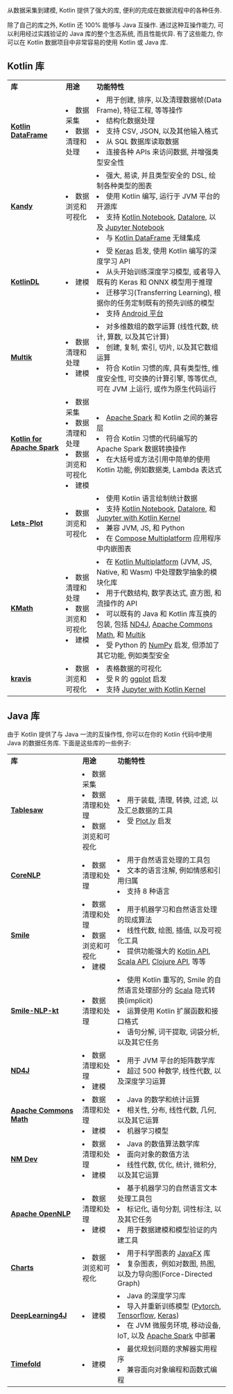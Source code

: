 [//]: # (title: 用于数据分析的 Kotlin 和 Java 库)

从数据采集到建模, Kotlin 提供了强大的库, 便利的完成在数据流程中的各种任务.

除了自己的库之外, Kotlin 还 100% 能够与 Java 互操作.
通过这种互操作能力, 可以利用经过实践验证的 Java 库的整个生态系统, 而且性能优异.
有了这些能力, 你可以在 Kotlin 数据项目中非常容易的使用 Kotlin 或 Java 库.

## Kotlin 库

<table>
  <tr>
    <td><strong>库</strong></td>
    <td><strong>用途</strong></td>
    <td><strong>功能特性</strong></td>
  </tr>
  <tr>
    <td>
      <a href="https://github.com/Kotlin/dataframe"><strong>Kotlin DataFrame</strong></a>
    </td>
    <td>
      <list>
        <li>数据采集</li>
        <li>数据清理和处理</li>
      </list>
    </td>
    <td>
      <list>
        <li>用于创建, 排序, 以及清理数据帧(Data Frame), 特征工程, 等等操作</li>
        <li>结构化数据处理</li>
        <li>支持 CSV, JSON, 以及其他输入格式</li>
        <li>从 SQL 数据库读取数据</li>
        <li>连接各种 APIs 来访问数据, 并增强类型安全性</li>
      </list>
    </td>
  </tr>
  <tr>
    <td>
      <a href="https://kotlin.github.io/kandy/welcome.html"><strong>Kandy</strong></a>
    </td>
    <td>
      <list>
        <li>数据浏览和可视化</li>
      </list>
    </td>
    <td>
      <list>
        <li>强大, 易读, 并且类型安全的 DSL, 绘制各种类型的图表</li>
        <li>使用 Kotlin 编写, 运行于 JVM 平台的开源库</li>
        <li>支持 <a href="https://kotlin.github.io/kandy/kandy-in-kotlin-notebook.html">Kotlin Notebook</a>, <a href="https://kotlin.github.io/kandy/kandy-in-datalore.html">Datalore</a>, 以及 <a href="https://kotlin.github.io/kandy/kandy-in-jupyter-notebook.html">Jupyter Notebook</a></li>
        <li>与 <a href="https://kotlin.github.io/dataframe/overview.html">Kotlin DataFrame</a> 无缝集成</li>
      </list>
    </td>
  </tr>
  <tr>
    <td>
      <a href="https://github.com/jetbrains/kotlindl"><strong>KotlinDL</strong></a>
    </td>
    <td>
      <list>
        <li>建模</li>
      </list>
    </td>
    <td>
      <list>
        <li>受 <a href="https://keras.io/">Keras</a> 启发, 使用 Kotlin 编写的深度学习 API</li>
        <li>从头开始训练深度学习模型, 或者导入既有的 Keras 和 ONNX 模型用于推理</li>
        <li>迁移学习(Transferring Learning), 根据你的任务定制既有的预先训练的模型</li>
        <li>支持 <a href="https://developer.android.com/about">Android 平台</a></li>
      </list>
    </td>
  </tr>
  <tr>
    <td>
      <a href="https://github.com/Kotlin/multik"><strong>Multik</strong></a>
    </td>
    <td>
      <list>
        <li>数据清理和处理</li>
        <li>建模</li>
      </list>
    </td>
    <td>
      <list>
        <li>对多维数组的数学运算 (线性代数, 统计, 算数, 以及其它计算)</li>
        <li>创建, 复制, 索引, 切片, 以及其它数组运算</li>
        <li>符合 Kotlin 习惯的库, 具有类型性, 维度安全性, 可交换的计算引擎, 等等优点, 可在 JVM 上运行, 或作为原生代码运行</li>
      </list>
    </td>
  </tr>
  <tr>
    <td>
      <a href="https://github.com/JetBrains/kotlin-spark-api"><strong>Kotlin for Apache Spark</strong></a>
    </td>
    <td>
      <list>
        <li>数据采集</li>
        <li>数据清理和处理</li>
        <li>数据浏览和可视化</li>
        <li>建模</li>
      </list>
    </td>
    <td>
      <list>
        <li><a href="https://spark.apache.org/">Apache Spark</a> 和 Kotlin 之间的兼容层</li>
        <li>符合 Kotlin 习惯的代码编写的 Apache Spark 数据转换操作</li>
        <li>在大括号或方法引用中简单的使用 Kotlin 功能, 例如数据类, Lambda 表达式</li>
      </list>
    </td>
  </tr>
  <tr>
    <td>
      <a href="https://github.com/JetBrains/lets-plot"><strong>Lets-Plot</strong></a>
    </td>
    <td>
      <list>
        <li>数据浏览和可视化</li>
      </list>
    </td>
    <td>
      <list>
        <li>使用 Kotlin 语言绘制统计数据</li>
        <li>支持 <a href="https://plugins.jetbrains.com/plugin/16340-kotlin-notebook">Kotlin Notebook</a>, <a href="https://datalore.jetbrains.com/">Datalore</a>, 和 <a href="https://github.com/Kotlin/kotlin-jupyter#readme">Jupyter with Kotlin Kernel</a></li>
        <li>兼容 JVM, JS, 和 Python</li>
        <li>在 <a href="https://www.jetbrains.com/lp/compose-multiplatform/">Compose Multiplatform</a> 应用程序中内嵌图表</li>
      </list>
    </td>
  </tr>
  <tr>
    <td>
      <a href="https://github.com/mipt-npm/kmath"><strong>KMath</strong></a>
    </td>
    <td>
      <list>
        <li>数据清理和处理</li>
        <li>数据浏览和可视化</li>
        <li>建模</li>
      </list>
    </td>
    <td>
      <list>
        <li>在 <a href="https://www.jetbrains.com/kotlin-multiplatform/">Kotlin Multiplatform</a> (JVM, JS, Native, 和 Wasm) 中处理数学抽象的模块化库</li>
        <li>用于代数结构, 数学表达式, 直方图, 和流操作的 API</li>
        <li>可以既有的 Java 和 Kotlin 库互换的包装, 包括 <a href="https://github.com/eclipse/deeplearning4j/tree/master/nd4j">ND4J</a>, <a href="https://commons.apache.org/proper/commons-math/">Apache Commons Math</a>, 和 <a href="https://github.com/Kotlin/multik">Multik</a></li>
        <li>受 Python 的 <a href="https://numpy.org/">NumPy</a> 启发, 但添加了其它功能, 例如类型安全</li>
      </list>
    </td>
  </tr>
  <tr>
    <td>
      <a href="https://github.com/holgerbrandl/kravis"><strong>kravis</strong></a>
    </td>
    <td>
      <list>
        <li>数据浏览和可视化</li>
      </list>
    </td>
    <td>
      <list>
        <li>表格数据的可视化</li>
        <li>受 R 的 <a href="https://ggplot2.tidyverse.org/">ggplot</a> 启发</li>
        <li>支持 <a href="https://github.com/Kotlin/kotlin-jupyter#readme">Jupyter with Kotlin Kernel</a></li>
      </list>
    </td>
  </tr>
</table>

## Java 库

由于 Kotlin 提供了与 Java 一流的互操作性, 你可以在你的 Kotlin 代码中使用 Java 的数据任务库.
下面是这些库的一些例子:

<table>
  <tr>
    <td><strong>库</strong></td>
    <td><strong>用途</strong></td>
    <td><strong>功能特性</strong></td>
  </tr>
  <tr>
    <td>
      <a href="https://github.com/jtablesaw/tablesaw"><strong>Tablesaw</strong></a>
    </td>
    <td>
      <list>
        <li>数据采集</li>
        <li>数据清理和处理</li>
        <li>数据浏览和可视化</li>
      </list>
    </td>
    <td>
      <list>
        <li>用于装载, 清理, 转换, 过滤, 以及汇总数据的工具</li>
        <li>受 <a href="https://plotly.com/">Plot.ly</a> 启发</li>
      </list>
    </td>
  </tr>
  <tr>
    <td>
      <a href="https://stanfordnlp.github.io/CoreNLP/"><strong>CoreNLP</strong></a>
    </td>
    <td>
      <list>
        <li>数据清理和处理</li>
      </list>
    </td>
    <td>
      <list>
        <li>用于自然语言处理的工具包</li>
        <li>文本的语言注解, 例如情感和引用归属</li>
        <li>支持 8 种语言</li>
      </list>
    </td>
  </tr>
  <tr>
    <td>
      <a href="https://github.com/haifengl/smile"><strong>Smile</strong></a>
    </td>
    <td>
      <list>
        <li>数据清理和处理</li>
        <li>数据浏览和可视化</li>
        <li>建模</li>
      </list>
    </td>
    <td>
      <list>
        <li>用于机器学习和自然语言处理的现成算法</li>
        <li>线性代数, 绘图, 插值, 以及可视化工具</li>
        <li>提供功能强大的 <a href="https://github.com/haifengl/smile/tree/master/kotlin">Kotlin API</a>, <a href="https://github.com/haifengl/smile/tree/master/scala">Scala API</a>, <a href="https://github.com/haifengl/smile/tree/master/clojure">Clojure API</a>, 等等</li>
      </list>
    </td>
  </tr>
  <tr>
    <td>
      <a href="https://github.com/londogard/smile-nlp-kt"><strong>Smile-NLP-kt</strong></a>
    </td>
    <td>
      <list>
        <li>数据清理和处理</li>
      </list>
    </td>
    <td>
      <list>
        <li>使用 Kotlin 重写的, Smile 的自然语言处理部分的 <a href="https://www.scala-lang.org/api/current/">Scala</a> 隐式转换(implicit) </li>
        <li>运算使用 Kotlin 扩展函数和接口格式</li>
        <li>语句分解, 词干提取, 词袋分析, 以及其它任务</li>
      </list>
    </td>
  </tr>
  <tr>
    <td>
      <a href="https://github.com/eclipse/deeplearning4j/tree/master/nd4j"><strong>ND4J</strong></a>
    </td>
    <td>
      <list>
        <li>数据清理和处理</li>
        <li>建模</li>
      </list>
    </td>
    <td>
      <list>
        <li>用于 JVM 平台的矩阵数学库</li>
        <li>超过 500 种数学, 线性代数, 以及深度学习运算</li>
      </list>
    </td>
  </tr>
  <tr>
    <td>
      <a href="https://commons.apache.org/proper/commons-math/"><strong>Apache Commons Math</strong></a>
    </td>
    <td>
      <list>
        <li>数据清理和处理</li>
        <li>建模</li>
      </list>
    </td>
    <td>
      <list>
        <li>Java 的数学和统计运算</li>
        <li>相关性, 分布, 线性代数, 几何, 以及其它运算</li>
        <li>机器学习模型</li>
      </list>
    </td>
  </tr>
  <tr>
    <td>
      <a href="https://nm.dev/"><strong>NM Dev</strong></a>
    </td>
    <td>
      <list>
        <li>数据清理和处理</li>
        <li>建模</li>
      </list>
    </td>
    <td>
      <list>
        <li>Java 的数值算法数学库</li>
        <li>面向对象的数值方法</li>
        <li>线性代数, 优化, 统计, 微积分, 以及其它运算</li>
      </list>
    </td>
  </tr>
  <tr>
    <td>
      <a href="https://opennlp.apache.org/"><strong>Apache OpenNLP</strong></a>
    </td>
    <td>
      <list>
        <li>数据清理和处理</li>
        <li>建模</li>
      </list>
    </td>
    <td>
      <list>
        <li>基于机器学习的自然语言文本处理工具包</li>
        <li>标记化, 语句分割, 词性标注, 以及其它任务</li>
        <li>用于数据建模和模型验证的内建工具</li>
      </list>
    </td>
  </tr>
  <tr>
    <td>
      <a href="https://github.com/HanSolo/charts"><strong>Charts</strong></a>
    </td>
    <td>
      <list>
        <li>数据浏览和可视化</li>
      </list>
    </td>
    <td>
      <list>
        <li>用于科学图表的 <a href="https://openjfx.io/">JavaFX</a> 库</li>
        <li>复杂图表，例如对数图, 热图, 以及力导向图(Force-Directed Graph)</li>
      </list>
    </td>
  </tr>
  <tr>
    <td>
      <a href="https://deeplearning4j.konduit.ai"><strong>DeepLearning4J</strong></a>
    </td>
    <td>
      <list>
        <li>建模</li>
      </list>
    </td>
    <td>
      <list>
        <li>Java 的深度学习库</li>
        <li>导入并重新训练模型 (<a href="https://pytorch.org/">Pytorch</a>, <a href="https://www.tensorflow.org/">Tensorflow</a>, <a href="https://keras.io/">Keras</a>)</li>
        <li>在 JVM 微服务环境, 移动设备, IoT, 以及 <a href="https://spark.apache.org/">Apache Spark</a> 中部署</li>
      </list>
    </td>
  </tr>
  <tr>
    <td>
      <a href="https://github.com/TimefoldAI/"><strong>Timefold</strong></a>
    </td>
    <td>
      <list>
        <li>建模</li>
      </list>
    </td>
    <td>
      <list>
        <li>最优规划问题的求解器实用程序</li>
        <li>兼容面向对象编程和函数式编程</li>
      </list>
    </td>
  </tr>
</table>
